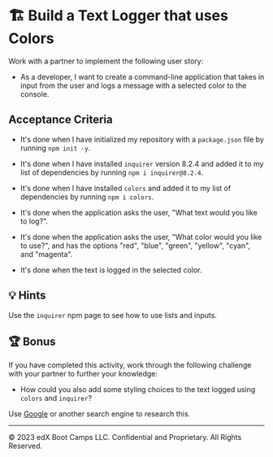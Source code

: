 # 🏗️ Build a Text Logger that uses Colors

Work with a partner to implement the following user story:

* As a developer, I want to create a command-line application that takes in input from the user and logs a message with a selected color to the console.

## Acceptance Criteria

* It's done when I have initialized my repository with a `package.json` file by running `npm init -y`.

* It's done when I have installed `inquirer` version 8.2.4 and added it to my list of dependencies by running `npm i inquirer@8.2.4`.

* It's done when I have installed `colors` and added it to my list of dependencies by running `npm i colors`.

* It's done when the application asks the user, "What text would you like to log?".

* It's done when the application asks the user, "What color would you like to use?", and has the options "red", "blue", "green", "yellow", "cyan", and "magenta".

* It's done when the text is logged in the selected color.

## 💡 Hints

Use the `inquirer` npm page to see how to use lists and inputs.

## 🏆 Bonus

If you have completed this activity, work through the following challenge with your partner to further your knowledge:

* How could you also add some styling choices to the text logged using `colors` and `inquirer`?

Use [Google](https://www.google.com) or another search engine to research this.

---

© 2023 edX Boot Camps LLC. Confidential and Proprietary. All Rights Reserved.
